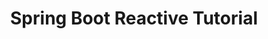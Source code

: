---
layout: redirect
title: "Spring Boot Reactive Tutorial"
categories: java spring
external_url: "https://dzone.com/articles/spring-boot-reactive-tutorial"
external_site: DZone
excerpt: "A sample reactive application built using Spring Framework."
---